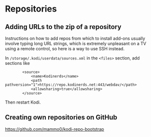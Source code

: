 # Repositories

## Adding URLs to the zip of a repository

Instructions on how to add repos from which to install add-ons usually involve typing long URL strings, which is extremely unpleasant on a TV using a remote control, so here is a way to use SSH instead.

In `/storage/.kodi/userdata/sources.xml` in the `<files>` section, add sections like

```
        <source>
            <name>Kodinerds</name>
            <path pathversion="1">https://repo.kodinerds.net:443/webdav/</path>
            <allowsharing>true</allowsharing>
        </source>
```

Then restart Kodi.

## Creating own repositories on GitHub

https://github.com/mammo0/kodi-repo-bootstrap
